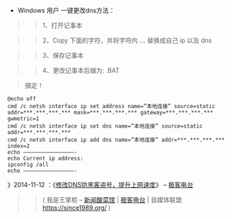 - Windows 用户 一键更改dns方法：

>> 1、打开记事本

>> 2、Copy 下面的字符，并将字符内 ***.***.***.*** 替换成自己 ip 以及 dns

>> 3、保存记事本

>> 4、更改记事本后缀为: .BAT

> 搞定！

```
@echo off
cmd /c netsh interface ip set address name=”本地连接” source=static addr=***.***.***.*** mask=***.***.***.*** gateway=***.***.***.*** gwmetric=1
cmd /c netsh interface ip set dns name=”本地连接” source=static addr=***.***.***.***
cmd /c netsh interface ip add dns name=”本地连接” addr=***.***.***.*** index=2
echo ————————————————-
echo Current ip address:
ipconfig /all
echo ————————————————-
```

》2014-11-12 ：《[修改DNS防黑客盗号，提升上网速度](https://geek.wasai.org/dns/)》 – [极客电台](https://geek.wasai.org/)  
>> ( 我是王掌柜 – [新闻酸菜馆](https://since1989.org/) | [极客电台](https://geek.wasai.org/) | 自媒体联盟 https://since1989.org/ )
